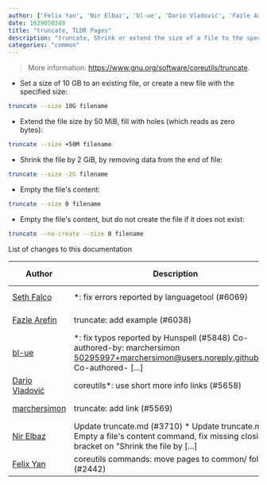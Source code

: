 ```yaml
---
author: ['Felix Yan', 'Nir Elbaz', 'bl-ue', 'Dario Vladović', 'Fazle Arefin', 'Seth Falco', 'marchersimon']
date: 1629050349
title: "truncate, TLDR Pages"
description: "truncate, Shrink or extend the size of a file to the specified size."
categories: "common"
---
```

> More information: <https://www.gnu.org/software/coreutils/truncate>.

- Set a size of 10 GB to an existing file, or create a new file with the specified size:

```bash
truncate --size 10G filename
```

- Extend the file size by 50 MiB, fill with holes (which reads as zero bytes):

```bash
truncate --size +50M filename
```

- Shrink the file by 2 GiB, by removing data from the end of file:

```bash
truncate --size -2G filename
```

- Empty the file's content:

```bash
truncate --size 0 filename
```

- Empty the file's content, but do not create the file if it does not exist:

```bash
truncate --no-create --size 0 filename
```
List of changes to this documentation


Author | Description | ISO 8601 Date | GitHub link
------|-----|-----|-----
[Seth Falco](mailto:seth@falco.fun) | *: fix errors reported by languagetool (#6069) | 2021-08-15T19:59:09 | [3e4c519004a4](https://github.com/tldr-pages/tldr/commit/3e4c519004a471c861cdc609fd7239ee3355671c)
[Fazle Arefin](mailto:fazlearefin@users.noreply.github.com) | truncate: add example (#6038) | 2021-05-24T20:48:17 | [fc659ec734eb](https://github.com/tldr-pages/tldr/commit/fc659ec734eb30c930886ba74c582d1a9f944ada)
[bl-ue](mailto:54780737+bl-ue@users.noreply.github.com) | *: fix typos reported by Hunspell (#5848) Co-authored-by: marchersimon <50295997+marchersimon@users.noreply.github.com> Co-authored- [...] | 2021-05-20T22:13:41 | [8ebd171d6f00](https://github.com/tldr-pages/tldr/commit/8ebd171d6f001698709fefc02b1fd5cc9f3a99c4)
[Dario Vladović](mailto:d.vladimyr@gmail.com) | coreutils*: use short more info links (#5658) | 2021-04-01T17:54:26 | [4830093903f6](https://github.com/tldr-pages/tldr/commit/4830093903f66ccf3ebbc2ecf477286e45edac59)
[marchersimon](mailto:50295997+marchersimon@users.noreply.github.com) | truncate: add link (#5569) | 2021-03-30T09:02:27 | [fb545b6942bb](https://github.com/tldr-pages/tldr/commit/fb545b6942bb2f0cc705552cb7e77fec942a52b2)
[Nir Elbaz](mailto:nire0510@gmail.com) | Update truncate.md (#3710) * Update truncate.md Empty a file's content command, fix missing closing bracket on "Shrink the file by [...] | 2019-12-30T13:41:06 | [4e5395df2c30](https://github.com/tldr-pages/tldr/commit/4e5395df2c3059448d0af76e246af47c75e0d6c2)
[Felix Yan](mailto:felixonmars@archlinux.org) | coreutils commands: move pages to common/ folder (#2442) | 2018-10-16T19:29:50 | [72b4f22ff97b](https://github.com/tldr-pages/tldr/commit/72b4f22ff97b1890344f2af870ad3d1c89a3f0b5)

